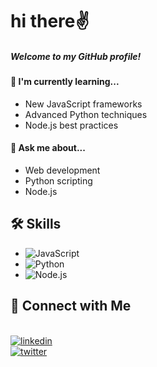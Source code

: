 # hi there✌

##### Welcome to my GitHub profile!

#### 🧠 I'm currently learning...
- New JavaScript frameworks
- Advanced Python techniques
- Node.js best practices


#### 💬 Ask me about...

- Web development
- Python scripting
- Node.js



## 🛠 Skills
- ![JavaScript](https://img.shields.io/badge/-JavaScript-000?&logo=JavaScript)
- ![Python](https://img.shields.io/badge/-Python-000?&logo=Python)
- ![Node.js](https://img.shields.io/badge/-Node.js-000?&logo=Node.js)



## 🔗 Connect with Me
<br/> [![linkedin](https://img.shields.io/badge/linkedin-0A66C2?style=for-the-badge&logo=linkedin&logoColor=black)](https://www.linkedin.com/in/abhay-j-6b6ab325a/)
<br/> [![twitter](https://img.shields.io/badge/twitter-1DA1F2?style=for-the-badge&logo=twitter&logoColor=white)](https://x.com/Abhay22933706/)
